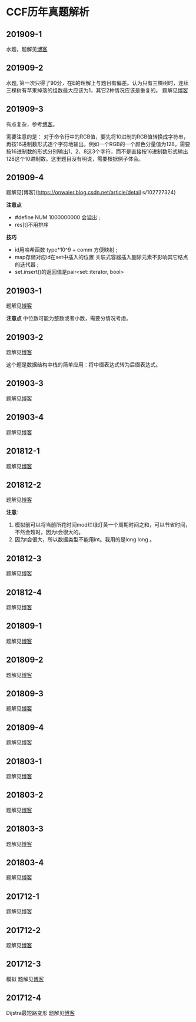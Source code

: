 # CCF历年真题解析
## 201909-1
水题，题解见[博客](https://onwaier.blog.csdn.net/article/details/102565209)
## 201909-2
水题, 第一次只得了90分，在E的理解上与题目有偏差。认为只有三棵树时，连续三棵树有苹果掉落的组数最大应该为1，其它2种情况应该是重复的。
题解见[博客](https://onwaier.blog.csdn.net/article/details/102605811)
## 201909-3
有点复杂，参考[博客](https://blog.csdn.net/richenyunqi/article/details/101399918)。

需要注意的是：
对于命令行中的RGB值，要先将10进制的RGB值转换成字符串，再按16进制数形式逐个字符地输出。例如一个RGB的一个颜色分量值为128，需要按16进制数的形式分别输出1、2、8这3个字符，而不是直接按16进制数形式输出128这个10进制数。这里题目没有明说，需要根据例子体会。
## 201909-4
题解见[博客](https://onwaier.blog.csdn.net/article/detail
s/102727324)

**注意点**
- #define NUM 1000000000 会溢出 ;
- res[t]不用排序 

**技巧**
- id用哈希函数 type*10^9 + comm   方便映射 ;
- map存储对应id在set中插入的位置 关联式容器插入删除元素不影响其它结点的迭代器 ;
- set.insert()的返回值是pair<set<T>::iterator, bool> 

## 201903-1
题解见[博客](https://onwaier.blog.csdn.net/article/details/102759653)

**注意点**
中位数可能为整数或者小数，需要分情况考虑。

## 201903-2
题解见[博客](https://onwaier.blog.csdn.net/article/details/102811294)

这个题是数据结构中栈的简单应用：将中缀表达式转为后缀表达式。

## 201903-3
题解见[博客](https://onwaier.blog.csdn.net/article/details/102854729)

## 201903-4
题解见[博客](https://onwaier.blog.csdn.net/article/details/102907704)

## 201812-1
题解见[博客](https://onwaier.blog.csdn.net/article/details/102922755)

## 201812-2
题解见[博客](https://onwaier.blog.csdn.net/article/details/102936182)

**注意**:
1. 模拟前可以将当前所花时间mod红绿灯黄一个周期时间之和，可以节省时间，不然会超时。因为t会很大的。
2. 因为t会很大，所以数据类型不能用int。我用的是long long 。

## 201812-3
题解见[博客](https://onwaier.blog.csdn.net/article/details/102976454)

## 201812-4
题解见[博客](https://onwaier.blog.csdn.net/article/details/102986675)

## 201809-1
题解见[博客](https://onwaier.blog.csdn.net/article/details/103008891)

## 201809-2
题解见[博客](https://blog.csdn.net/happyeveryday62/article/details/103035781)

## 201809-3
题解见[博客](https://blog.csdn.net/happyeveryday62/article/details/103075131)

## 201809-4
题解见[博客](https://blog.csdn.net/happyeveryday62/article/details/103106187)

## 201803-1
题解见[博客](https://onwaier.blog.csdn.net/article/details/103134372)

## 201803-2
题解见[博客](https://onwaier.blog.csdn.net/article/details/103141045)

## 201803-3
题解见[博客](https://onwaier.blog.csdn.net/article/details/103213503)

## 201803-4
题解见[博客](https://blog.csdn.net/happyeveryday62/article/details/103213996)

## 201712-1
题解见[博客](https://blog.csdn.net/happyeveryday62/article/details/103240352)

## 201712-2
题解见[博客](https://blog.csdn.net/happyeveryday62/article/details/103255158)

## 201712-3
模拟
题解见[博客](https://blog.csdn.net/happyeveryday62/article/details/103295988)

## 201712-4
Dijstra最短路变形
题解见[博客](https://onwaier.blog.csdn.net/article/details/103317477)
